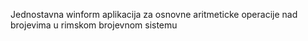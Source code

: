 Jednostavna winform aplikacija za osnovne aritmeticke operacije nad brojevima u rimskom brojevnom sistemu
